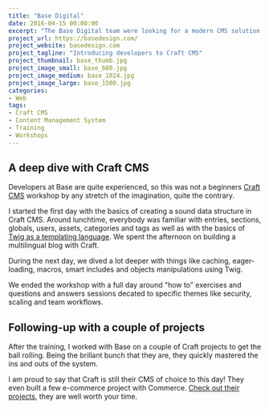 ```yaml
---
title: "Base Digital"
date: 2016-04-15 00:00:00
excerpt: "The Base Digital team were looking for a modern CMS solution. I had been working with Craft CMS for a while already and proposed a three days workshop to bring their developers up to speed."
project_url: https://basedesign.com/
project_website: basedesign.com
project_tagline: "Introducing developers to Craft CMS"
project_thumbnail: base_thumb.jpg
project_image_small: base_600.jpg
project_image_medium: base_1024.jpg
project_image_large: base_1500.jpg
categories:
- Web
tags:
- Craft CMS
- Content Management System
- Training
- Workshops
---
```


## A deep dive with Craft CMS

Developers at Base are quite experienced, so this was not a beginners [Craft CMS](https://craftcms.com) workshop by any stretch of the imagination, quite the contrary.

I started the first day with the basics of creating a sound data structure in Craft CMS. Around lunchtime, everybody was familiar with entries, sections, globals, users, assets, categories and tags as well as with the basics of [Twig as a templating language](https://twig.symfony.com/doc/2.x/templates.html). We spent the afternoon on building a multilingual blog with Craft.

During the next day, we dived a lot deeper with things like caching, eager-loading, macros, smart includes and objects manipulations using Twig.

We ended the workshop with a full day around "how to" exercises and questions and answers sessions decated to specific themes like security, scaling and team workflows.

## Following-up with a couple of projects

After the training, I worked with Base on a couple of Craft projects to get the ball rolling. Being the brillant bunch that they are, they quickly mastered the ins and outs of the system.

I am proud to say that Craft is still their CMS of choice to this day! They even built a few e-commerce project with Commerce. [Check out their projects](https://basedesign.com/), they are well worth your time.
